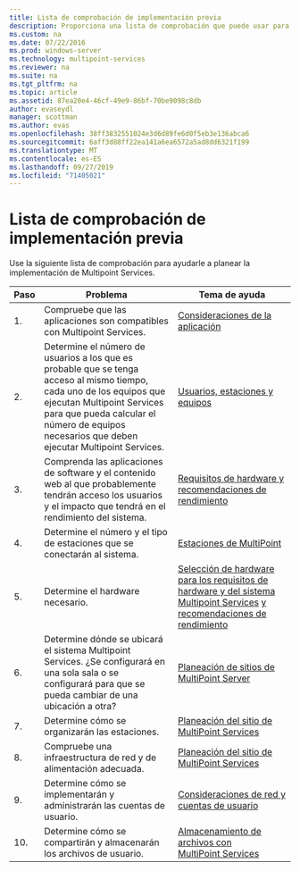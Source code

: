 ```yaml
---
title: Lista de comprobación de implementación previa
description: Proporciona una lista de comprobación que puede usar para planear la implementación de Multipoint Services.
ms.custom: na
ms.date: 07/22/2016
ms.prod: windows-server
ms.technology: multipoint-services
ms.reviewer: na
ms.suite: na
ms.tgt_pltfrm: na
ms.topic: article
ms.assetid: 87ea20e4-46cf-49e9-86bf-70be9098c8db
author: evaseydl
manager: scottman
ms.author: evas
ms.openlocfilehash: 38ff3832551024e3d6d89fe6d0f5eb3e136abca6
ms.sourcegitcommit: 6aff3d88ff22ea141a6ea6572a5ad8dd6321f199
ms.translationtype: MT
ms.contentlocale: es-ES
ms.lasthandoff: 09/27/2019
ms.locfileid: "71405021"
---
```

# <a name="predeployment-checklist"></a>Lista de comprobación de implementación previa
Use la siguiente lista de comprobación para ayudarle a planear la implementación de Multipoint Services.  
  
|Paso|Problema|Tema de ayuda|  
|--------|---------|--------------|  
|1.|Compruebe que las aplicaciones son compatibles con Multipoint Services.|[Consideraciones de la aplicación](Application-Considerations.md)|  
|2.|Determine el número de usuarios a los que es probable que se tenga acceso al mismo tiempo, cada uno de los equipos que ejecutan Multipoint Services para que pueda calcular el número de equipos necesarios que deben ejecutar Multipoint Services.|[Usuarios, estaciones y equipos](MultiPoint-services-Site-Planning.md#users-stations-and-computers)|  
|3.|Comprenda las aplicaciones de software y el contenido web al que probablemente tendrán acceso los usuarios y el impacto que tendrá en el rendimiento del sistema.|[Requisitos de hardware y recomendaciones de rendimiento](hardware-and-performance-recommendations.md)|  
|4.|Determine el número y el tipo de estaciones que se conectarán al sistema.|[Estaciones de MultiPoint](MultiPoint-services-Stations.md)|  
|5.|Determine el hardware necesario.|[Selección de hardware para los requisitos de hardware y del sistema Multipoint Services](Selecting-Hardware-for-Your-MultiPoint-services-System.md) [y recomendaciones de rendimiento](hardware-and-performance-recommendations.md)|  
|6.|Determine dónde se ubicará el sistema Multipoint Services. ¿Se configurará en una sola sala o se configurará para que se pueda cambiar de una ubicación a otra?|[Planeación de sitios de MultiPoint Server](MultiPoint-services-Site-Planning.md)|  
|7.|Determine cómo se organizarán las estaciones.|[Planeación del sitio de MultiPoint Services](MultiPoint-services-Site-Planning.md)|  
|8.|Compruebe una infraestructura de red y de alimentación adecuada.|[Planeación del sitio de MultiPoint Services](MultiPoint-services-Site-Planning.md)|  
|9.|Determine cómo se implementarán y administrarán las cuentas de usuario.|[Consideraciones de red y cuentas de usuario](Network-Considerations-and-User-Accounts.md)|  
|10.|Determine cómo se compartirán y almacenarán los archivos de usuario.|[Almacenamiento de archivos con MultiPoint Services](Storing-Files-with-MultiPoint-services.md)|